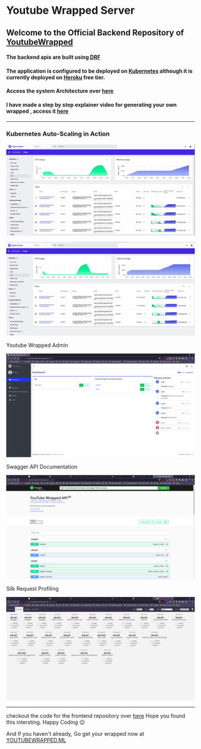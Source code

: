 # Youtube Wrapped Server

## Welcome to the Official Backend Repository of [YoutubeWrapped](https://youtubewrapped.ml)

#### The backend apis are built using [DRF](https://www.django-rest-framework.org/)

#### The application is configured to be deployed on [Kubernetes](https://kubernetes.io/) although it is currently deployed on [Heroku](https://www.heroku.com/) free tier.

#### Access the system Architecture over [here](https://youtubewrapped.ml)

#### I have made a step by step explainer video for generating your own wrapped , access it [here](https://www.youtube.com/watch?v=V7JnDTsLDbk&feature=emb_logo)

<hr/>

### Kubernetes Auto-Scaling in Action

![Kubernetes Dashboard 1](https://github.com/BurhanuddinMerchant/youtube-wrapped-server/blob/main/assets/k8d1.jpeg?raw=true)

![Kubernetes Dashboard 2](https://github.com/BurhanuddinMerchant/youtube-wrapped-server/blob/main/assets/k8d2.jpeg?raw=true)

Youtube Wrapped Admin

![Admin](https://github.com/BurhanuddinMerchant/youtube-wrapped-server/blob/main/assets/admin.png?raw=true)

Swagger API Documentation

![Swagger](https://github.com/BurhanuddinMerchant/youtube-wrapped-server/blob/main/assets/swagger.png?raw=true)

Silk Request Profiling

![Silk](https://github.com/BurhanuddinMerchant/youtube-wrapped-server/blob/main/assets/silk.png?raw=true)

<hr/>

checkout the code for the frontend repository over [here](https://github.com/BurhanuddinMerchant/youtube-wrapped)
Hope you found this intersting. Happy Coding :wink:

And If you haven't already, Go get your wrapped now at [YOUTUBEWRAPPED.ML](https://youtubewrapped.ml)
